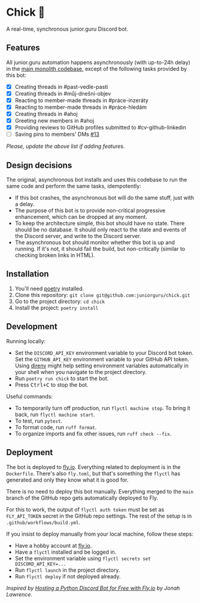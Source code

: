 # Chick 🐤

A real-time, synchronous junior.guru Discord bot.

## Features

All junior.guru automation happens asynchronously (with up-to-24h delay) in the [main monolith codebase](https://github.com/juniorguru/junior.guru), except of the following tasks provided by this bot:

- [x] Creating threads in #past-vedle-pasti
- [x] Creating threads in #můj-dnešní-objev
- [x] Reacting to member-made threads in #práce-inzeráty
- [x] Reacting to member-made threads in #práce-hledám
- [x] Creating threads in #ahoj
- [x] Greeting new members in #ahoj
- [x] Providing reviews to GitHub profiles submitted to #cv-github-linkedin
- [ ] Saving pins to members' DMs [#13](https://github.com/juniorguru/juniorguru-chick/issues/13)

_Please, update the above list if adding features._

## Design decisions

The original, asynchronous bot installs and uses this codebase to run the same code and perform the same tasks, idempotently:

-   If this bot crashes, the asynchronous bot will do the same stuff, just with a delay.
-   The purpose of this bot is to provide non-critical progressive enhancement, which can be dropped at any moment.
-   To keep the architecture simple, this bot should have no state.
    There should be no database.
    It should only react to the state and events of the Discord server, and write to the Discord server.
-   The asynchronous bot should monitor whether this bot is up and running.
    If it's not, it should fail the build, but non-critically (similar to checking broken links in HTML).

## Installation

1.  You'll need [poetry](https://python-poetry.org/) installed.
2.  Clone this repository: `git clone git@github.com:juniorguru/chick.git`
3.  Go to the project directory: `cd chick`
4.  Install the project: `poetry install`

## Development

Running locally:

-   Set the `DISCORD_API_KEY` environment variable to your Discord bot token.
    Set the `GITHUB_API_KEY` environment variable to your GitHub API token.
    Using [direnv](https://direnv.net/) might help setting environment variables automatically in your shell when you navigate to the project directory.
-   Run `poetry run chick` to start the bot.
-   Press <kbd>Ctrl+C</kbd> to stop the bot.

Useful commands:

-   To temporarily turn off production, run `flyctl machine stop`.
    To bring it back, run `flyctl machine start`.
-   To test, run `pytest`.
-   To format code, run `ruff format`.
-   To organize imports and fix other issues, run `ruff check --fix`.

## Deployment

The bot is deployed to [fly.io](https://fly.io/).
Everything related to deployment is in the `Dockerfile`.
There's also `fly.toml`, but that's something the `flyctl` has generated and only they know what it is good for.

There is no need to deploy this bot manually.
Everything merged to the `main` branch of the GitHub repo gets automatically deployed to Fly.

For this to work, the output of `flyctl auth token` must be set as `FLY_API_TOKEN` secret in the GitHub repo settings.
The rest of the setup is in `.github/workflows/build.yml`.

If you insist to deploy manually from your local machine, follow these steps:

-   Have a hobby account at [fly.io](https://fly.io/).
-   Have a `flyctl` installed and be logged in.
-   Set the environment variable using `flyctl secrets set DISCORD_API_KEY=...`
-   Run `flyctl launch` in the project directory.
-   Run `flyctl deploy` if not deployed already.

_Inspired by [Hosting a Python Discord Bot for Free with Fly.io](https://jonahlawrence.hashnode.dev/hosting-a-python-discord-bot-for-free-with-flyio) by Jonah Lawrence._
